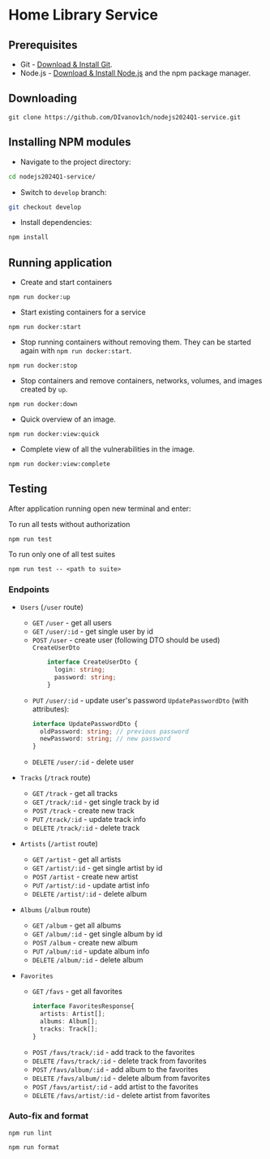 # Home Library Service

## Prerequisites

- Git - [Download & Install Git](https://git-scm.com/downloads).
- Node.js - [Download & Install Node.js](https://nodejs.org/en/download/) and the npm package manager.

## Downloading

```
git clone https://github.com/DIvanov1ch/nodejs2024Q1-service.git
```

## Installing NPM modules

- Navigate to the project directory:

```bash
cd nodejs2024Q1-service/
```

- Switch to `develop` branch:

```bash
git checkout develop
```

- Install dependencies:

```bash
npm install
```

## Running application

 - Create and start containers
```
npm run docker:up
```

 - Start existing containers for a service
```
npm run docker:start
```

 - Stop running containers without removing them. They can be started again with `npm run docker:start`.
```
npm run docker:stop
```

 - Stop containers and remove containers, networks, volumes, and images created by `up`.
```
npm run docker:down
```

 - Quick overview of an image.
```
npm run docker:view:quick
```

 - Complete view of all the vulnerabilities in the image.
```
npm run docker:view:complete
```

## Testing

After application running open new terminal and enter:

To run all tests without authorization

```
npm run test
```

To run only one of all test suites

```
npm run test -- <path to suite>
```

### Endpoints
  * `Users` (`/user` route)
    * `GET` `/user` - get all users
    * `GET` `/user/:id` - get single user by id
    * `POST` `/user` - create user (following DTO should be used)
      `CreateUserDto`
      ```typescript
          interface CreateUserDto {
            login: string;
            password: string;
          }
      ```
    * `PUT` `/user/:id` - update user's password
      `UpdatePasswordDto` (with attributes):
      ```typescript
      interface UpdatePasswordDto {
        oldPassword: string; // previous password
        newPassword: string; // new password
      }
      ```
    * `DELETE` `/user/:id` - delete user

  * `Tracks` (`/track` route)
    * `GET` `/track` - get all tracks
    * `GET` `/track/:id` - get single track by id
    * `POST` `/track` - create new track
    * `PUT` `/track/:id` - update track info
    * `DELETE` `/track/:id` - delete track

  * `Artists` (`/artist` route)
    * `GET` `/artist` - get all artists
    * `GET` `/artist/:id` - get single artist by id
    * `POST` `/artist` - create new artist
    * `PUT` `/artist/:id` - update artist info
    * `DELETE` `/artist/:id` - delete album

  * `Albums` (`/album` route)
    * `GET` `/album` - get all albums
    * `GET` `/album/:id` - get single album by id
    * `POST` `/album` - create new album
    * `PUT` `/album/:id` - update album info
    * `DELETE` `/album/:id` - delete album

  * `Favorites`
    * `GET` `/favs` - get all favorites
      ```typescript
      interface FavoritesResponse{
        artists: Artist[];
        albums: Album[];
        tracks: Track[];
      }
      ```
    * `POST` `/favs/track/:id` - add track to the favorites
    * `DELETE` `/favs/track/:id` - delete track from favorites
    * `POST` `/favs/album/:id` - add album to the favorites
    * `DELETE` `/favs/album/:id` - delete album from favorites
    * `POST` `/favs/artist/:id` - add artist to the favorites
    * `DELETE` `/favs/artist/:id` - delete artist from favorites

### Auto-fix and format

```
npm run lint
```

```
npm run format
```
